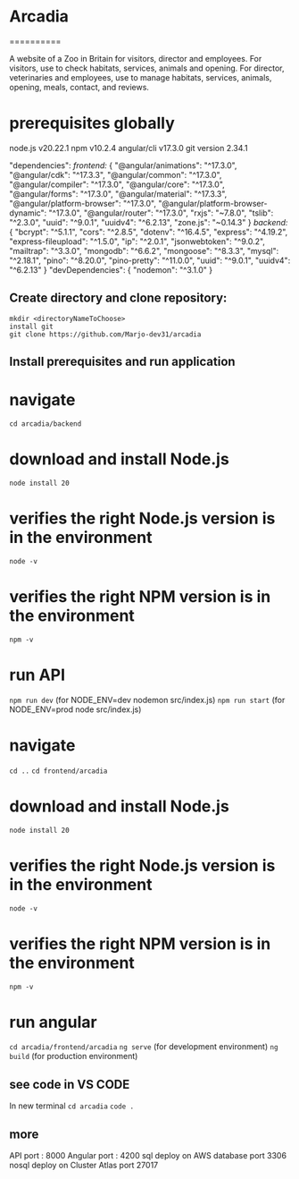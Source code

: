 # Arcadia
==========

A website of a Zoo in Britain for visitors, director and employees.
For visitors, use to check habitats, services, animals and opening.
For director, veterinaries and employees, use to manage habitats, services, animals, opening, meals, contact, and reviews.

# prerequisites globally
node.js v20.22.1
npm v10.2.4
angular/cli v17.3.0
git version 2.34.1

"dependencies":
_frontend:_
 {
    "@angular/animations": "^17.3.0",
    "@angular/cdk": "^17.3.3",
    "@angular/common": "^17.3.0",
    "@angular/compiler": "^17.3.0",
    "@angular/core": "^17.3.0",
    "@angular/forms": "^17.3.0",
    "@angular/material": "^17.3.3",
    "@angular/platform-browser": "^17.3.0",
    "@angular/platform-browser-dynamic": "^17.3.0",
    "@angular/router": "^17.3.0",
    "rxjs": "~7.8.0",
    "tslib": "^2.3.0",
    "uuid": "^9.0.1",
    "uuidv4": "^6.2.13",
    "zone.js": "~0.14.3"
    }
_backend:_
{
    "bcrypt": "^5.1.1",
    "cors": "^2.8.5",
    "dotenv": "^16.4.5",
    "express": "^4.19.2",
    "express-fileupload": "^1.5.0",
    "ip": "^2.0.1",
    "jsonwebtoken": "^9.0.2",
    "mailtrap": "^3.3.0",
    "mongodb": "^6.6.2",
    "mongoose": "^8.3.3",
    "mysql": "^2.18.1",
    "pino": "^8.20.0",
    "pino-pretty": "^11.0.0",
    "uuid": "^9.0.1",
    "uuidv4": "^6.2.13"
}
    "devDependencies": {
        "nodemon": "^3.1.0"
    }

## Create directory and clone repository:
```
mkdir <directoryNameToChoose>
install git
git clone https://github.com/Marjo-dev31/arcadia
```

## Install prerequisites and run application

# navigate
`cd arcadia/backend`
# download and install Node.js
`node install 20`
# verifies the right Node.js version is in the environment
`node -v`
# verifies the right NPM version is in the environment
`npm -v`
# run API
`npm run dev` (for NODE_ENV=dev nodemon src/index.js)
`npm run start` (for NODE_ENV=prod node src/index.js) 


# navigate
`cd ..`
`cd frontend/arcadia`
# download and install Node.js
`node install 20`
# verifies the right Node.js version is in the environment
`node -v`
# verifies the right NPM version is in the environment
`npm -v`
# run angular
`cd arcadia/frontend/arcadia`
`ng serve` (for development environment)
`ng build` (for production environment) 

## see code in VS CODE
In new terminal
`cd arcadia`
`code .`


## more
API port : 8000
Angular port : 4200
sql deploy on AWS database port 3306
nosql deploy on Cluster Atlas port 27017
